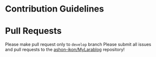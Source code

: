 # Contribution Guidelines

# Pull Requests
Please make pull request only to ```develop``` branch
Please submit all issues and pull requests to the [ashon-ikon/MyLarablog](http://github.com/ashon-ikon/MyLarablog) repository!
